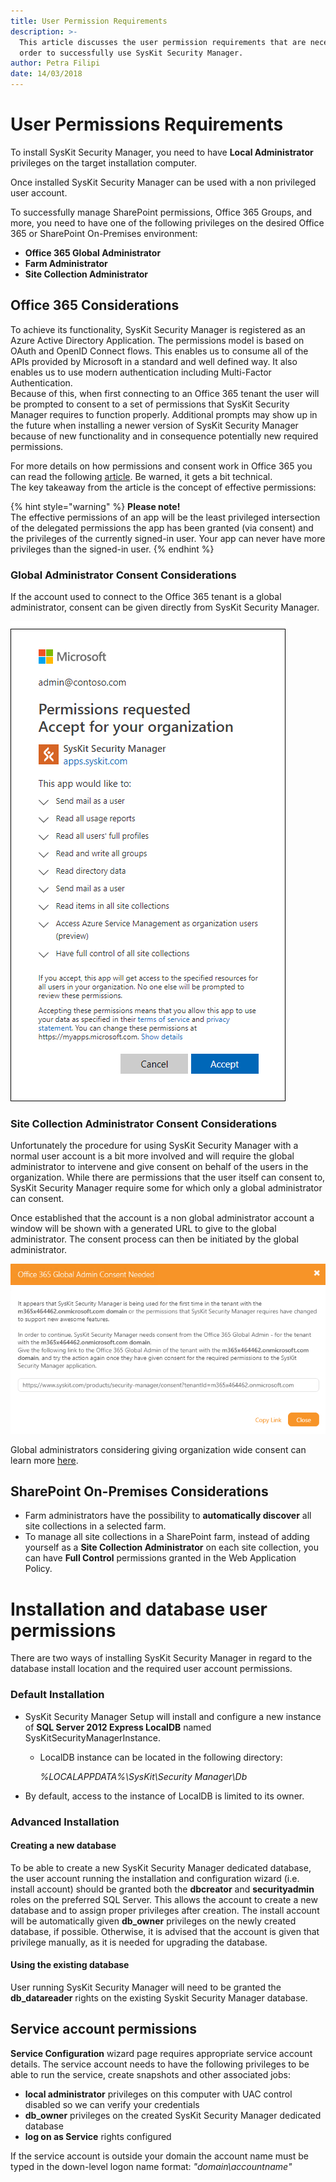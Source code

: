 ```yaml
---
title: User Permission Requirements
description: >-
  This article discusses the user permission requirements that are necessary in
  order to successfully use SysKit Security Manager.
author: Petra Filipi
date: 14/03/2018
---
```


# User Permissions Requirements

To install SysKit Security Manager, you need to have **Local Administrator** privileges on the target installation computer.

Once installed SysKit Security Manager can be used with a non privileged user account.

To successfully manage SharePoint permissions, Office 365 Groups, and more, you need to have one of the following privileges on the desired Office 365 or SharePoint On-Premises environment:

* **Office 365 Global Administrator**
* **Farm Administrator**
* **Site Collection Administrator**

## Office 365 Considerations

To achieve its functionality, SysKit Security Manager is registered as an Azure Active Directory Application. The permissions model is based on OAuth and OpenID Connect flows. This enables us to consume all of the APIs provided by Microsoft in a standard and well defined way. It also enables us to use modern authentication including Multi-Factor Authentication.  
Because of this, when first connecting to an Office 365 tenant the user will be prompted to consent to a set of permissions that SysKit Security Manager requires to function properly. Additional prompts may show up in the future when installing a newer version of SysKit Security Manager because of new functionality and in consequence potentially new required permissions.

For more details on how permissions and consent work in Office 365 you can read the following [article](https://docs.microsoft.com/en-us/azure/active-directory/develop/v2-permissions-and-consent). Be warned, it gets a bit technical.  
The key takeaway from the article is the concept of effective permissions:

{% hint style="warning" %}
**Please note!**  
The effective permissions of an app will be the least privileged intersection of the delegated permissions the app has been granted \(via consent\) and the privileges of the currently signed-in user. Your app can never have more privileges than the signed-in user.
{% endhint %}

### Global Administrator Consent Considerations

If the account used to connect to the Office 365 tenant is a global administrator, consent can be given directly from SysKit Security Manager.

![Global Administrator Consent ](../.gitbook/assets/global-admin-consent.png)

### Site Collection Administrator Consent Considerations

Unfortunately the procedure for using SysKit Security Manager with a normal user account is a bit more involved and will require the global administrator to intervene and give consent on behalf of the users in the organization. While there are permissions that the user itself can consent to, SysKit Security Manager require some for which only a global administrator can consent.

Once established that the account is a non global administrator account a window will be shown with a generated URL to give to the global administrator. The consent process can then be initiated by the global administrator.

![Office 365 Global Admin Consent Needed ](../.gitbook/assets/office-365-global-admin-consent-needed.png)

Global administrators considering giving organization wide consent can learn more [here](global-admin-consent.md).

## SharePoint On-Premises Considerations

* Farm administrators have the possibility to **automatically discover** all site collections in a selected farm.
* To manage all site collections in a SharePoint farm, instead of adding yourself as a **Site Collection Administrator** on each site collection, you can have **Full Control** permissions granted in the Web Application Policy.



# Installation and database user permissions

There are two ways of installing SysKit Security Manager in regard to the database install location and the required user account permissions. 


### Default Installation

* SysKit Security Manager Setup will install and configure a new instance of **SQL Server 2012 Express LocalDB** named SysKitSecurityManagerInstance.
  * LocalDB instance can be located in the following directory:

    _%LOCALAPPDATA%\SysKit\Security Manager\Db_
* By default, access to the instance of LocalDB is limited to its owner.

### Advanced Installation

#### Creating a new database

 To be able to create a new SysKit Security Manager dedicated database, the user account running the installation and configuration wizard \(i.e. install account\) should be granted both the **dbcreator** and **securityadmin** roles on the preferred SQL Server. This allows the account to create a new database and to assign proper privileges after creation. The install account will be automatically given **db\_owner** privileges on the newly created database, if possible. Otherwise, it is advised that the account is given that privilege manually, as it is needed for upgrading the database. 

#### Using the existing database

 User running SysKit Security Manager will need to be granted the **db\_datareader** rights on the existing Syskit Security Manager database.

 ## Service account permissions

 **Service Configuration** wizard page requires appropriate service account details. The service account needs to have the following privileges to be able to run the service, create snapshots and other associated jobs:
 
 * **local administrator** privileges on this computer with UAC control disabled so we can verify your credentials
 * **db_owner** privileges on the created SysKit Security Manager dedicated database
 * **log on as Service** rights configured

 If the service account is outside your domain the account name must be typed in the down-level logon name format: *"domain\accountname"*
